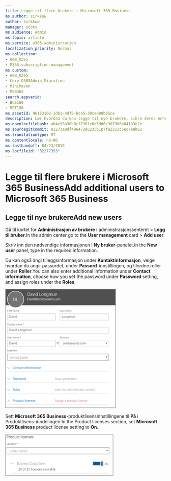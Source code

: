 ```yaml
---
title: Legge til flere brukere i Microsoft 365 Business
ms.author: sirkkuw
author: Sirkkuw
manager: scotv
ms.audience: Admin
ms.topic: article
ms.service: o365-administration
localization_priority: Normal
ms.collection:
- Adm_O365
- M365-subscription-management
ms.custom:
- Adm_O365
- Core_O365Admin_Migration
- MiniMaven
- MSB365
search.appverid:
- BCS160
- MET150
ms.assetid: 96153102-1db1-4df8-bca5-38cea80b65ce
description: Lær hvordan du kan legge til nye brukere, sikre deres enheter og tilordne roller i Microsoft 365 Business.
ms.openlocfilehash: ab4e98a30b0cf7361e6d5dd6c307908b04133e2e
ms.sourcegitcommit: 81273a9df49647286235b187fa2213c5ec7e8b62
ms.translationtype: MT
ms.contentlocale: nb-NO
ms.lasthandoff: 04/23/2019
ms.locfileid: "32277353"
---
```

# <a name="add-additional-users-to-microsoft-365-business"></a><span data-ttu-id="963fe-103">Legge til flere brukere i Microsoft 365 Business</span><span class="sxs-lookup"><span data-stu-id="963fe-103">Add additional users to Microsoft 365 Business</span></span>

## <a name="add-new-users"></a><span data-ttu-id="963fe-104">Legge til nye brukere</span><span class="sxs-lookup"><span data-stu-id="963fe-104">Add new users</span></span>

<span data-ttu-id="963fe-105">Gå til kortet for **Administrasjon av brukere** i administrasjonssenteret \> **Legg til bruker**.</span><span class="sxs-lookup"><span data-stu-id="963fe-105">In the admin center go to the **User management** card \> **Add user**.</span></span>
  
<span data-ttu-id="963fe-106">Skriv inn den nødvendige informasjonen i **Ny bruker**-panelet.</span><span class="sxs-lookup"><span data-stu-id="963fe-106">In the **New user** panel, type in the required information.</span></span> 
  
<span data-ttu-id="963fe-107">Du kan også angi tilleggsinformasjon under **Kontaktinformasjon**, velge hvordan du angir passordet, under **Passord**-innstillingen, og tilordne roller under **Roller**.</span><span class="sxs-lookup"><span data-stu-id="963fe-107">You can also enter additional information under **Contact information**, choose how you set the password under **Password** setting, and assign roles under the **Roles**.</span></span>
  
![Enter user information in the New user card](media/f04d39ca-48be-4868-8330-8552a4754c8b.png)
  
<span data-ttu-id="963fe-109">Sett **Microsoft 365 Business**-produktlisensinnstillingene til **På** i Produktlisens-inndelingen.</span><span class="sxs-lookup"><span data-stu-id="963fe-109">In the Product licenses section, set **Microsoft 365 Business** product license setting to **On**.</span></span>
  
![Set the license setting to On position](media/7404f7f7-93bc-44a3-9ffb-4208b5b17402.png)
  

  

